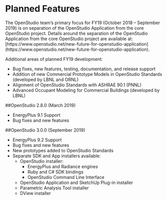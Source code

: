 <h1>Planned Features</h1>The OpenStudio team’s primary focus for FY19 (October 2018 – September 2019) is on separation of the OpenStudio Application from the core OpenStudio project.  Details around the separation of the OpenStudio Application from the core OpenStudio project are available at: [https://www.openstudio.net/new-future-for-openstudio-application](https://www.openstudio.net/new-future-for-openstudio-application).  Additional areas of planned FY19 development:* Bug fixes, new features, testing, documentation, and release support* Addition of new Commercial Prototype Models in OpenStudio Standards (developed by LBNL and ORNL)* Alignment of OpenStudio Standards with ASHRAE 90.1 (PNNL) * Advanced Occupant Modeling for Commercial Buildings (developed by LBNL)##OpenStudio 2.8.0 (March 2019)*	EnergyPlus 9.1 Support*	Bug fixes and new features##OpenStudio 3.0.0 (September 2019)*	EnergyPlus 9.2 Support*	Bug fixes and new features*	New prototypes added to OpenStudio Standards*	Separate SDK and App installers available:    * OpenStudio installer:        * EnergyPlus and Radiance engines        * Ruby and C# SDK bindings        *	OpenStudio Command Line Interface    *	OpenStudio Application and SketchUp Plug-in installer    *	Parametric Analysis Tool installer    *	DView installer